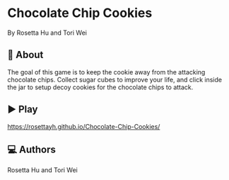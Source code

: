 Chocolate Chip Cookies
=================
By Rosetta Hu and Tori Wei 

## 🍪 About
The goal of this game is to keep the cookie away from the attacking chocolate chips. Collect sugar cubes to improve your life, and click inside the jar to setup decoy cookies for the chocolate chips to attack.

## ▶️ Play
https://rosettayh.github.io/Chocolate-Chip-Cookies/


## 💻 Authors
Rosetta Hu and Tori Wei 

